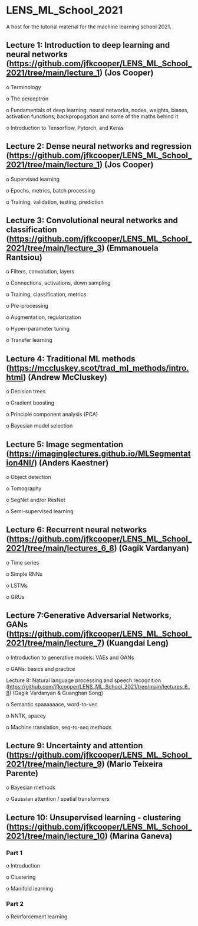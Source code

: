 # LENS_ML_School_2021
A host for the tutorial material for the machine learning school 2021.



## Lecture 1: Introduction to deep learning and neural networks (https://github.com/jfkcooper/LENS_ML_School_2021/tree/main/lecture_1) (Jos Cooper)

o    Terminology

o    The perceptron

o    Fundamentals of deep learning: neural networks, nodes, weights, biases, activation functions,  backpropogation and some of the maths behind it

o    Introduction to Tensorflow, Pytorch, and Keras  

  


## Lecture 2: Dense neural networks and regression (https://github.com/jfkcooper/LENS_ML_School_2021/tree/main/lecture_1) (Jos Cooper) 

o    Supervised learning

o    Epochs, metrics, batch processing

o    Training, validation, testing, prediction  




## Lecture 3: Convolutional neural networks and classification (https://github.com/jfkcooper/LENS_ML_School_2021/tree/main/lecture_3)  (Emmanouela Rantsiou)

o    Filters, convolution, layers

o    Connections, activations, down sampling

o    Training, classification, metrics

o    Pre-processing

o    Augmentation, regularization

o    Hyper-parameter tuning

o    Transfer learning  





## Lecture 4: Traditional ML methods (https://mccluskey.scot/trad_ml_methods/intro.html) (Andrew McCluskey)

o    Decision trees

o    Gradient boosting

o    Principle component analysis (PCA)

o    Bayesian model selection  




## Lecture 5: Image segmentation (https://imaginglectures.github.io/MLSegmentation4NI/) (Anders Kaestner)

o    Object detection

o    Tomography

o    SegNet and/or ResNet

o    Semi-supervised learning  




## Lecture 6: Recurrent neural networks  (https://github.com/jfkcooper/LENS_ML_School_2021/tree/main/lectures_6_8)  (Gagik Vardanyan)

o    Time series

o    Simple RNNs

o    LSTMs

o    GRUs  




## Lecture 7:Generative Adversarial Networks, GANs  (https://github.com/jfkcooper/LENS_ML_School_2021/tree/main/lecture_7)  (Kuangdai Leng)

o    Introduction to generative models: VAEs and GANs

o    GANs: basics and practice  
 



Lecture 8: Natural language processing and speech recognition  (https://github.com/jfkcooper/LENS_ML_School_2021/tree/main/lectures_6_8)  (Gagik Vardanyan & Guanghan Song)

o    Semantic spaaaaaace, word-to-vec

o    NNTK, spacey

o    Machine translation, seq-to-seq methods  





## Lecture 9: Uncertainty and attention  (https://github.com/jfkcooper/LENS_ML_School_2021/tree/main/lecture_9)  (Mario Teixeira Parente)

o    Bayesian methods 

o    Gaussian attention / spatial transformers  




## Lecture 10: Unsupervised learning - clustering  (https://github.com/jfkcooper/LENS_ML_School_2021/tree/main/lecture_10) (Marina Ganeva)

### Part 1

o   Introduction

o    Clustering

o    Manifold learning

### Part 2

o    Reinforcement learning  
  
